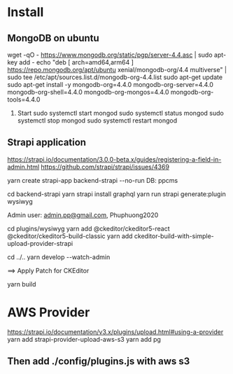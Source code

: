 # Install 

## MongoDB on ubuntu

wget -qO - https://www.mongodb.org/static/pgp/server-4.4.asc | sudo apt-key add -
echo "deb [ arch=amd64,arm64 ] https://repo.mongodb.org/apt/ubuntu xenial/mongodb-org/4.4 multiverse" | sudo tee /etc/apt/sources.list.d/mongodb-org-4.4.list
sudo apt-get update
sudo apt-get install -y mongodb-org=4.4.0 mongodb-org-server=4.4.0 mongodb-org-shell=4.4.0 mongodb-org-mongos=4.4.0 mongodb-org-tools=4.4.0

1. Start
sudo systemctl start mongod
sudo systemctl status mongod
sudo systemctl stop mongod
sudo systemctl restart mongod


## Strapi application
https://strapi.io/documentation/3.0.0-beta.x/guides/registering-a-field-in-admin.html
https://github.com/strapi/strapi/issues/4369

yarn create strapi-app backend-strapi --no-run
    DB: ppcms

cd backend-strapi
yarn strapi install graphql
yarn run strapi generate:plugin wysiwyg

Admin user: admin.pp@gmail.com, Phuphuong2020

cd plugins/wysiwyg
yarn add @ckeditor/ckeditor5-react @ckeditor/ckeditor5-build-classic
yarn add ckeditor-build-with-simple-upload-provider-strapi

cd ../..
yarn develop --watch-admin

==> Apply Patch for CKEditor

yarn build

# AWS Provider

https://strapi.io/documentation/v3.x/plugins/upload.html#using-a-provider
yarn add strapi-provider-upload-aws-s3
yarn add pg

## Then add ./config/plugins.js with aws s3

